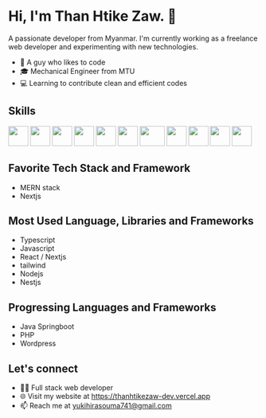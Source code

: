 # Hi, I'm Than Htike Zaw. 👋


  A passionate developer from Myanmar. I'm currently working as a freelance web developer and experimenting with new technologies.

- 🚀 A guy who likes to code
- 🎓 Mechanical Engineer from MTU
- 💻 Learning to contribute clean and efficient codes

## Skills
<p align="start">
<img src="https://user-images.githubusercontent.com/125514456/232378087-1190bb7e-cfd6-4716-b5bb-a829c3493eda.png" width="40" height="40">
<img src="https://user-images.githubusercontent.com/125514456/232380777-e4830cbd-9394-4026-8a3d-71bda0c4ec51.png" width="40" height="40">
<img src="https://user-images.githubusercontent.com/125514456/232381191-e99c4e81-0b26-41d1-88c1-a5ffee907ada.png" width="40" height="40">
<img src="https://user-images.githubusercontent.com/125514456/232381298-6e79dbd6-6980-403c-988c-19625e85e1a8.png" width="40" height="40">
<img src="https://user-images.githubusercontent.com/125514456/232381328-106a1dac-e811-421c-ad78-984b0862dabd.png" width="40" height="40">
<img src="https://user-images.githubusercontent.com/125514456/232381399-05f53b00-d1bf-4ad0-8738-225a88f5bb93.png" width="40" height="40">
<img src="https://user-images.githubusercontent.com/125514456/232381336-2fa1a9de-4b68-4e77-8475-2fb20f0fd039.png" width="50" height="40">
<img src="https://user-images.githubusercontent.com/125514456/232381343-585d2f7b-4c25-4645-91eb-2516acad16e4.png" width="40" height="40">
<img src="https://user-images.githubusercontent.com/125514456/232381351-46c3c367-331a-4040-8b12-d062a670ab67.png" width="40" height="40">
<img src="https://user-images.githubusercontent.com/125514456/232381369-267fd114-9145-46f6-8227-e423abd730de.png" width="40" height="40">
<img src="https://user-images.githubusercontent.com/125514456/232381446-07aec68d-1a3c-4aca-b848-020d566bcdb5.png" width="40" height="40">



## Favorite Tech Stack and Framework
- MERN stack
- Nextjs

## Most Used Language, Libraries and Frameworks
- Typescript
- Javascript
- React / Nextjs
- tailwind
- Nodejs
- Nestjs

## Progressing Languages and Frameworks
- Java Springboot
- PHP
- Wordpress


## Let's connect


- 👨‍💻 Full stack web developer
- 🌐 Visit my website at https://thanhtikezaw-dev.vercel.app
- 📫 Reach me at yukihirasouma741@gmail.com
